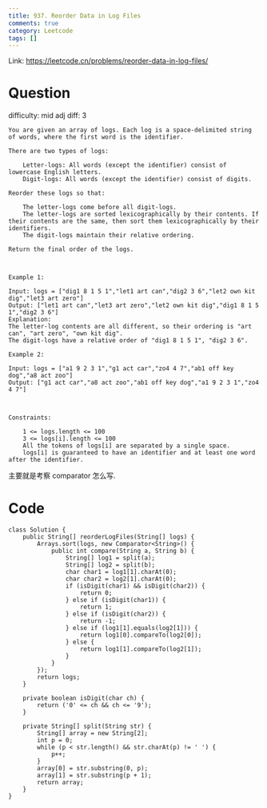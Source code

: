 ```yaml
---
title: 937. Reorder Data in Log Files
comments: true
category: Leetcode
tags: []
---
```


Link: https://leetcode.cn/problems/reorder-data-in-log-files/

# Question

difficulty: mid
adj diff: 3

	You are given an array of logs. Each log is a space-delimited string of words, where the first word is the identifier.

	There are two types of logs:

		Letter-logs: All words (except the identifier) consist of lowercase English letters.
		Digit-logs: All words (except the identifier) consist of digits.

	Reorder these logs so that:

		The letter-logs come before all digit-logs.
		The letter-logs are sorted lexicographically by their contents. If their contents are the same, then sort them lexicographically by their identifiers.
		The digit-logs maintain their relative ordering.

	Return the final order of the logs.

	 

	Example 1:

	Input: logs = ["dig1 8 1 5 1","let1 art can","dig2 3 6","let2 own kit dig","let3 art zero"]
	Output: ["let1 art can","let3 art zero","let2 own kit dig","dig1 8 1 5 1","dig2 3 6"]
	Explanation:
	The letter-log contents are all different, so their ordering is "art can", "art zero", "own kit dig".
	The digit-logs have a relative order of "dig1 8 1 5 1", "dig2 3 6".

	Example 2:

	Input: logs = ["a1 9 2 3 1","g1 act car","zo4 4 7","ab1 off key dog","a8 act zoo"]
	Output: ["g1 act car","a8 act zoo","ab1 off key dog","a1 9 2 3 1","zo4 4 7"]

	 

	Constraints:

		1 <= logs.length <= 100
		3 <= logs[i].length <= 100
		All the tokens of logs[i] are separated by a single space.
		logs[i] is guaranteed to have an identifier and at least one word after the identifier.

主要就是考察 comparator 怎么写.

# Code

```
class Solution {
    public String[] reorderLogFiles(String[] logs) {
        Arrays.sort(logs, new Comparator<String>() {
            public int compare(String a, String b) {
                String[] log1 = split(a);
                String[] log2 = split(b);
                char char1 = log1[1].charAt(0);
                char char2 = log2[1].charAt(0);
                if (isDigit(char1) && isDigit(char2)) {
                    return 0;
                } else if (isDigit(char1)) {
                    return 1;
                } else if (isDigit(char2)) {
                    return -1;
                } else if (log1[1].equals(log2[1])) {
                    return log1[0].compareTo(log2[0]);
                } else {
                    return log1[1].compareTo(log2[1]);
                }
            }
        });
        return logs;
    }

    private boolean isDigit(char ch) {
        return ('0' <= ch && ch <= '9');
    }

    private String[] split(String str) {
        String[] array = new String[2];
        int p = 0;
        while (p < str.length() && str.charAt(p) != ' ') {
            p++;
        }
        array[0] = str.substring(0, p);
        array[1] = str.substring(p + 1);
        return array;
    }
}
```
